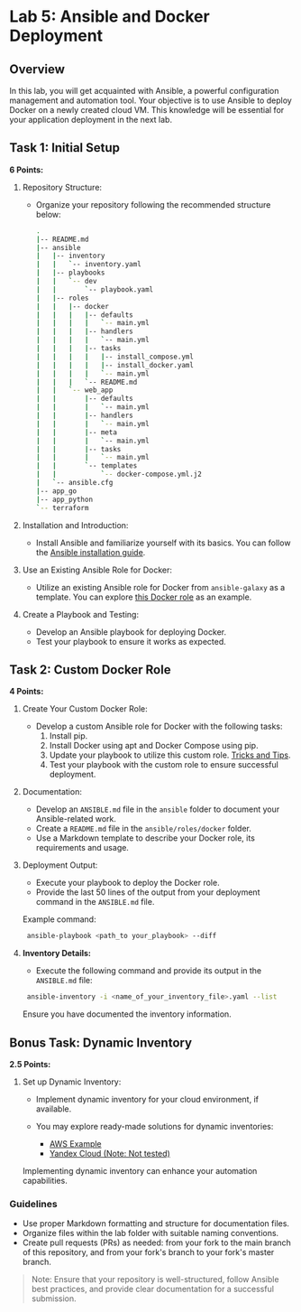 # Lab 5: Ansible and Docker Deployment

## Overview

In this lab, you will get acquainted with Ansible, a powerful configuration management and automation tool. Your objective is to use Ansible to deploy Docker on a newly created cloud VM. This knowledge will be essential for your application deployment in the next lab.

## Task 1: Initial Setup

**6 Points:**

1. Repository Structure:
   - Organize your repository following the recommended structure below:

     ```sh
     .
     |-- README.md
     |-- ansible
     |   |-- inventory
     |   |   `-- inventory.yaml
     |   |-- playbooks
     |   |   `-- dev
     |   |       `-- playbook.yaml
     |   |-- roles
     |   |   |-- docker
     |   |   |   |-- defaults
     |   |   |   |   `-- main.yml
     |   |   |   |-- handlers
     |   |   |   |   `-- main.yml
     |   |   |   |-- tasks
     |   |   |   |   |-- install_compose.yml
     |   |   |   |   |-- install_docker.yaml
     |   |   |   |   `-- main.yml
     |   |   |   `-- README.md
     |   |   `-- web_app
     |   |       |-- defaults
     |   |       |   `-- main.yml
     |   |       |-- handlers
     |   |       |   `-- main.yml
     |   |       |-- meta
     |   |       |   `-- main.yml
     |   |       |-- tasks
     |   |       |   `-- main.yml
     |   |       `-- templates
     |   |           `-- docker-compose.yml.j2
     |   `-- ansible.cfg
     |-- app_go
     |-- app_python
     `-- terraform
     ```

2. Installation and Introduction:
   - Install Ansible and familiarize yourself with its basics. You can follow the [Ansible installation guide](https://docs.ansible.com/ansible/latest/installation_guide/intro_installation.html).

3. Use an Existing Ansible Role for Docker:
   - Utilize an existing Ansible role for Docker from `ansible-galaxy` as a template. You can explore [this Docker role](https://github.com/geerlingguy/ansible-role-docker) as an example.

4. Create a Playbook and Testing:
   - Develop an Ansible playbook for deploying Docker.
   - Test your playbook to ensure it works as expected.

## Task 2: Custom Docker Role

**4 Points:**

1. Create Your Custom Docker Role:
   - Develop a custom Ansible role for Docker with the following tasks:
     1. Install pip.
     2. Install Docker using apt and Docker Compose using pip.
     3. Update your playbook to utilize this custom role. [Tricks and Tips](https://docs.ansible.com/ansible/latest/user_guide/playbooks_best_practices.html).
     4. Test your playbook with the custom role to ensure successful deployment.

2. Documentation:
   - Develop an `ANSIBLE.md` file in the `ansible` folder to document your Ansible-related work.
   - Create a `README.md` file in the `ansible/roles/docker` folder.
   - Use a Markdown template to describe your Docker role, its requirements and usage.

3. Deployment Output:
   - Execute your playbook to deploy the Docker role.
   - Provide the last 50 lines of the output from your deployment command in the `ANSIBLE.md` file.

   Example command:

   ```sh
    ansible-playbook <path_to your_playbook> --diff
   ```

4. **Inventory Details:**
   - Execute the following command and provide its output in the `ANSIBLE.md` file:

   ```sh
    ansible-inventory -i <name_of_your_inventory_file>.yaml --list
   ```

   Ensure you have documented the inventory information.

## Bonus Task: Dynamic Inventory

**2.5 Points:**

1. Set up Dynamic Inventory:
   - Implement dynamic inventory for your cloud environment, if available.
   - You may explore ready-made solutions for dynamic inventories:

     - [AWS Example](https://docs.ansible.com/ansible/latest/collections/amazon/aws/aws_ec2_inventory.html)
     - [Yandex Cloud (Note: Not tested)](https://github.com/rodion-goritskov/yacloud_compute)

   Implementing dynamic inventory can enhance your automation capabilities.

### Guidelines

- Use proper Markdown formatting and structure for documentation files.
- Organize files within the lab folder with suitable naming conventions.
- Create pull requests (PRs) as needed: from your fork to the main branch of this repository, and from your fork's branch to your fork's master branch.

> Note: Ensure that your repository is well-structured, follow Ansible best practices, and provide clear documentation for a successful submission.
